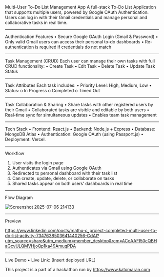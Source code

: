 Multi-User To-Do List Management App
A full-stack To-Do List Application that supports multiple users, powered by Google OAuth Authentication. Users can log in with their Gmail credentials and manage personal and collaborative tasks in real time.
________________________________________
Authentication Features
•	Secure Google OAuth Login (Gmail & Password)
•	Only valid Gmail users can access their personal to-do dashboards
•	Re-authentication is required if credentials do not match
________________________________________
Task Management (CRUD)
Each user can manage their own tasks with full CRUD functionality:
•	Create Task
•	Edit Task
•	Delete Task
•	Update Task Status
________________________________________
Task Attributes
Each task includes:
•	Priority Level: High, Medium, Low
•	Status:
o	In Progress
o	Completed
o	Timed Out
________________________________________
Task Collaboration & Sharing
•	Share tasks with other registered users by their Gmail
•	Collaborated tasks are visible and editable by both users
•	Real-time sync for simultaneous updates
•	Enables team task management
________________________________________
Tech Stack
•	Frontend: React.js
•	Backend: Node.js + Express
•	Database: MongoDB Atlas
•	Authentication: Google OAuth (using Passport.js)
•	Deployment: Vercel.
________________________________________
Workflow
1.	User visits the login page
2.	Authenticates via Gmail using Google OAuth
3.	Redirected to personal dashboard with their task list
4.	Can create, update, delete, or collaborate on tasks
5.	Shared tasks appear on both users' dashboards in real time
________________________________________
Flow Diagram

![Screenshot 2025-07-06 214133](https://github.com/user-attachments/assets/97f9da5d-7d89-44c5-b2da-d9c81898d014)
________________________________________
Preview

https://www.linkedin.com/posts/mathu-c_project-completed-multi-user-to-do-list-activity-7347638503641440256-CdAI?utm_source=share&utm_medium=member_desktop&rcm=ACoAAFI50cQBHaGcvULQMVHjoQp1ka49AmuqPDA
________________________________________
Live Demo
•	Live Link: [Insert deployed URL]

This project is a part of a hackathon run by
https://www.katomaran.com
